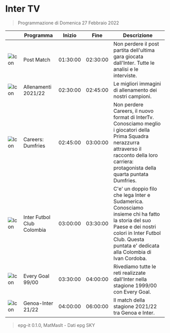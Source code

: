 # Inter TV
> Programmazione di Domenica 27 Febbraio 2022

||Programma|Inizio|Fine|Descrizione|
|---|---|---|---|---|
|![Icon](https://guidatv.sky.it/uuid/sportcalcio_cover_gc2KOQiZI.png)|Post Match|01:30:00|02:30:00|Non perdere il post partita dell&#039;ultima gara giocata dall&#039;Inter. Tutte le analisi e le interviste.
|![Icon](https://guidatv.sky.it/uuid/sportcalcio_cover_gc2KOQiZI.png)|Allenamenti 2021/22|02:30:00|02:45:00|Le migliori immagini di allenamento dei nostri campioni.
|![Icon](https://guidatv.sky.it/uuid/sportcalcio_cover_gc2KOQiZI.png)|Careers: Dumfries|02:45:00|03:00:00|Non perdere Careers, il nuovo format di InterTv. Conosciamo meglio i giocatori della Prima Squadra nerazzurra attraverso il racconto della loro carriera: protagonista della quarta puntata Dumfries.
|![Icon](https://guidatv.sky.it/uuid/sportcalcio_cover_gc2KOQiZI.png)|Inter Futbol Club Colombia|03:00:00|03:30:00|C&#039;e&#039; un doppio filo che lega Inter e Sudamerica. Conosciamo insieme chi ha fatto la storia del suo Paese e dei nostri colori in Inter Futbol Club. Questa puntata e&#039; dedicata alla Colombia di Ivan Cordoba.
|![Icon](https://guidatv.sky.it/uuid/sportcalcio_cover_gc2KOQiZI.png)|Every Goal 99/00|03:30:00|04:00:00|Rivediamo tutte le reti realizzate dall&#039;Inter nella stagione 1999/00 con Every Goal.
|![Icon](https://guidatv.sky.it/uuid/sportcalcio_cover_gc2KOQiZI.png)|Genoa-Inter 21/22|04:00:00|06:00:00|Il match della stagione 2021/22 tra Genoa e Inter.



 > epg-it 0.1.0, MatMasIt - Dati epg SKY